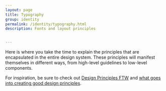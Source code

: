 ```yaml
---
layout: page
title: Typography
group: identity
permalink: /identity/typography.html
description: Fonts and layout principles


---
```


Here is where you take the time to explain the principles that are encapsulated in the entire design system. These principles will manifest themselves in different ways, from high-level guidelines to low-level components.

For inspiration, be sure to check out [Design Principles FTW](http://www.designprinciplesftw.com/) and [what goes into creating good design principles](https://articles.uie.com/creating-design-principles/).

